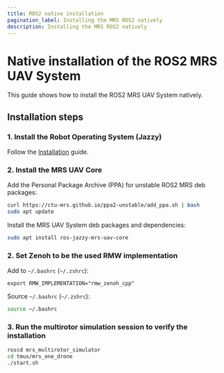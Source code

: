 ```yaml
---
title: ROS2 native installation
pagination_label: Installing the MRS ROS2 natively
description: Installing the MRS ROS2 natively
---
```


# Native installation of the ROS2 MRS UAV System

This guide shows how to install the ROS2 MRS UAV System natively.

## Installation steps

### 1. Install the Robot Operating System (Jazzy)

  Follow the [Installation](https://ctu-mrs.github.io/docs/prerequisities/ros2/installation) guide. 

### 2. Install the MRS UAV Core

Add the Personal Package Archive (PPA) for unstable ROS2 MRS deb packages:
```bash
curl https://ctu-mrs.github.io/ppa2-unstable/add_ppa.sh | bash
sudo apt update
```

Install the MRS UAV System deb packages and dependencies:
```bash
sudo apt install ros-jazzy-mrs-uav-core
```

### 2. Set Zenoh to be the used RMW implementation

Add to `~/.bashrc` (`~/.zshrc`):
```
export RMW_IMPLEMENTATION="rmw_zenoh_cpp"
```

Source `~/.bashrc` (`~/.zshrc`):
```bash
source ~/.bashrc
```

### 3. Run the multirotor simulation session to verify the installation
```bash
roscd mrs_multirotor_simulator
cd tmux/mrs_one_drone
./start.sh
```

